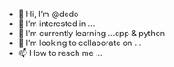 - 👋 Hi, I’m @dedo
- 👀 I’m interested in ...
- 🌱 I’m currently learning ...cpp & python
- 💞️ I’m looking to collaborate on ...
- 📫 How to reach me ...

<!---
dedo1200/dedo1200 is a ✨ special ✨ repository because its `README.md` (this file) appears on your GitHub profile.
You can click the Preview link to take a look at your changes.
--->

